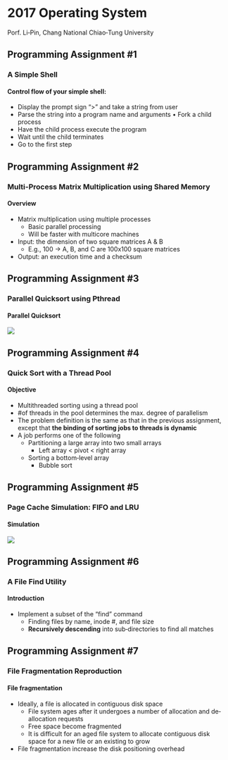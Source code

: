 # 2017 Operating System
Porf. Li‐Pin, Chang National Chiao‐Tung University
## Programming Assignment #1
### A Simple Shell
#### Control flow of your simple shell:
- Display the prompt sign “>” and take a string from user
- Parse the string into a program name and arguments • Fork a child process
- Have the child process execute the program
- Wait until the child terminates
- Go to the first step


## Programming Assignment #2
### Multi-Process Matrix Multiplication using Shared Memory
#### Overview
-  Matrix multiplication using multiple processes
    -  Basic parallel processing
    -  Will be faster with multicore machines
-  Input: the dimension of two square matrices A & B
    -  E.g., 100 -> A, B, and C are 100x100 square matrices
-  Output: an execution time and a checksum

## Programming Assignment #3
### Parallel Quicksort using Pthread
#### Parallel Quicksort
![](https://i.imgur.com/YJWxT4B.png)

## Programming Assignment #4
### Quick Sort with a Thread Pool
#### Objective
- Multithreaded sorting using a thread pool
- #of threads in the pool determines the max. degree of parallelism
- The problem definition is the same as that in the previous assignment, except that **the binding of sorting jobs to threads is dynamic**
- A job performs one of the following
    - Partitioning a large array into two small arrays
        - Left array < pivot < right array
    - Sorting a bottom‐level array
        - Bubble sort

## Programming Assignment #5
### Page Cache Simulation: FIFO and LRU
#### Simulation
![](https://i.imgur.com/vsb8dXs.png)

## Programming Assignment #6
### A File Find Utility
#### Introduction
- Implement a subset of the “find” command
    - Finding files by name, inode #, and file size
    - **Recursively descending** into sub‐directories to find all matches
    
## Programming Assignment #7
### File Fragmentation Reproduction
#### File fragmentation
- Ideally, a file is allocated in contiguous disk space
    - File system ages after it undergoes a number of allocation and de‐allocation requests
    - Free space become fragmented
    - It is difficult for an aged file system to allocate contiguous disk space for a new file or an existing to grow
- File fragmentation increase the disk positioning overhead
